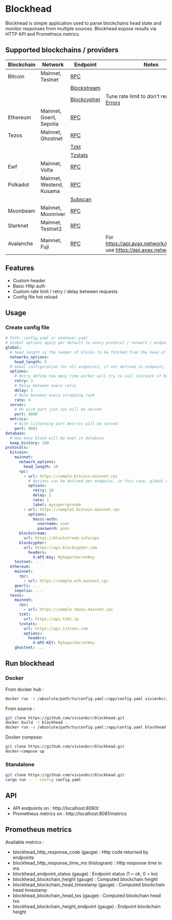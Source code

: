 # Blockhead

Blockhead is simple application used to parse blockchains head state and monitor responses from multiple sources. Blockhead expose results via HTTP API and Prometheus metrics.

## Supported blockchains / providers

| Blockchain | Network                  | Endpoint                                                                           | Notes                                                                                                  |
| ---------- | ------------------------ | ---------------------------------------------------------------------------------- | ------------------------------------------------------------------------------------------------------ |
| Bitcoin    | Mainnet, Testnet         | [RPC](https://developer.bitcoin.org/reference/rpc/)                                |                                                                                                        |
|            |                          | [Blockstream](https://github.com/Blockstream/esplora/blob/master/API.md)           |                                                                                                        |
|            |                          | [Blockcypher](https://www.blockcypher.com/dev/bitcoin/#introduction)               | Tune rate limit to don't reach [429 Errors](https://developer.mozilla.org/fr/docs/Web/HTTP/Status/429) |
| Ethereum   | Mainnet, Goerli, Sepolia | [RPC](https://ethereum.org/en/developers/docs/apis/json-rpc/)                      |                                                                                                        |
| Tezos      | Mainnet, Ghostnet        | [RPC](https://tezos.gitlab.io/active/rpc.html)                                     |                                                                                                        |
|            |                          | [Tzkt](https://api.tzkt.io/)                                                       |                                                                                                        |
|            |                          | [Tzstats](https://tzstats.com/docs/api#tezos-api)                                  |                                                                                                        |
| Ewf        | Mainnet, Volta           | [RPC](https://github.com/energywebfoundation/ewf-rpc)                              |                                                                                                        |
| Polkadot   | Mainnet, Westend, Kusama | [RPC](https://polkadot.js.org/docs/substrate/rpc/)                                 |                                                                                                        |
|            |                          | [Subscan](https://support.subscan.io)                                              |                                                                                                        |
| Moonbeam   | Mainnet, Moonriver       | [RPC](https://docs.moonbeam.network/builders/get-started/eth-compare/rpc-support/) |                                                                                                        |
| Starknet   | Mainnet, Testnet2        | [RPC](https://github.com/starkware-libs/starknet-specs)                            |                                                                                                        |
| Avalanche  | Mainnet, Fuji            | [RPC](https://docs.avax.network/apis/avalanchego/apis/c-chain)                     | For https://api.avax.network/ext/bc/C/rpc use https://api.avax.network                                 |

## Features

- Custom header
- Basic Http auth
- Custom rate limit / retry / delay between requests
- Config file hot reload

## Usage

### Create config file

```yaml
# Path: config.yaml or whatever.yaml
# Global options apply per default to every protocol / network / endpoint
global:
  # head_length is the number of blocks to be fetched from the head of the chain
  networks_options:
    head_length: 5
  # Gobal configuration for all endpoints, if not defined in endpoint, global will be used
  options:
    # Retry define how many time worker will try to call instance if he fail
    retry: 3
    # Delay between every retry
    delay: 1
    # Rate between every scrapping task
    rate: 4
  server:
    # On wich port json rpc will be served
    port: 8080
  metrics:
    # With listenning port metrics will be served
    port: 8081
database:
  # How many block will be kept in database
  keep_history: 100
protocols:
  bitcoin:
    mainnet:
      network_options:
        head_length: 10
      rpc:
        - url: https://sample.bitcoin.mainnet.rpc
          # Options can be defined per endpoint, in this case, global options will be overrided
          options:
            retry: 10
            delay: 1
            rate: 1
            label: mysuperrpcnode
        - url: https://sample2.bitcoin.mainnet.rpc
          options:
            basic-auth:
              username: user
              password: pass
      blockstream:
        url: https://blockstream.info/api
      blockcypher:
        url: https://api.blockcypher.com
          headers:
            X-API-Key: MySuperSecretKey
    testnet: ...
  ethereum:
    mainnet:
      rpc:
        - url: https://sample.eth.mainnet.rpc
    goerli: ...
    sepolia: ...
  tezos:
    mainnet:
      rpc:
        - url: https://sample.tezos.mainnet.rpc
      tzkt:
        url: https://api.tzkt.io
      tzstats:
        url: https://api.tzstats.com
        options:
          headers:
            X-API-KEY: MySuperSecretKey
    ghostnet: ...
```

## Run blockhead

### Docker

From docker hub :

```bash
docker run -v /absolute/path/to/config.yaml:/app/config.yaml vivienbcr/blockhead:latest --config config.yaml
```

From source :

```bash
git clone https://github.com/vivienbcr/blockhead.git
docker build -t blockhead .
docker run -v /absolute/path/to/config.yaml:/app/config.yaml blockhead --config config.yaml
```

Docker compose:

```bash
git clone https://github.com/vivienbcr/blockhead.git
docker-compose up
```

### Standalone

```bash
git clone https://github.com/vivienbcr/blockhead.git
cargo run -- --config config.yaml
```

## API

- API endpoints on : http://localhost:8080/
- Prometheus metrics on : http://localhost:8081/metrics

## Prometheus metrics

Available metrics :

- blockhead_http_response_code (gauge) : Http code returned by endpoints
- blockhead_http_response_time_ms (histogram) : Http response time in ms
- blockhead_endpoint_status (gauge) : Endpoint status (1 = ok, 0 = ko)
- blockhead_blockchain_height (gauge) : Computed blockchain height
- blockhead_blockchain_head_timestamp (gauge) : Computed blockchain head timestamp
- blockhead_blockchain_head_txs (gauge) : Computed blockchain head txs
- blockhead_blockchain_height_endpoint (gauge) : Endpoint blockchain height
